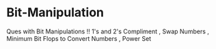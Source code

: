 # Bit-Manipulation
Ques with Bit Manipulations !! 1's and 2's Compliment , Swap Numbers , Minimum Bit Flops to Convert Numbers , Power Set
